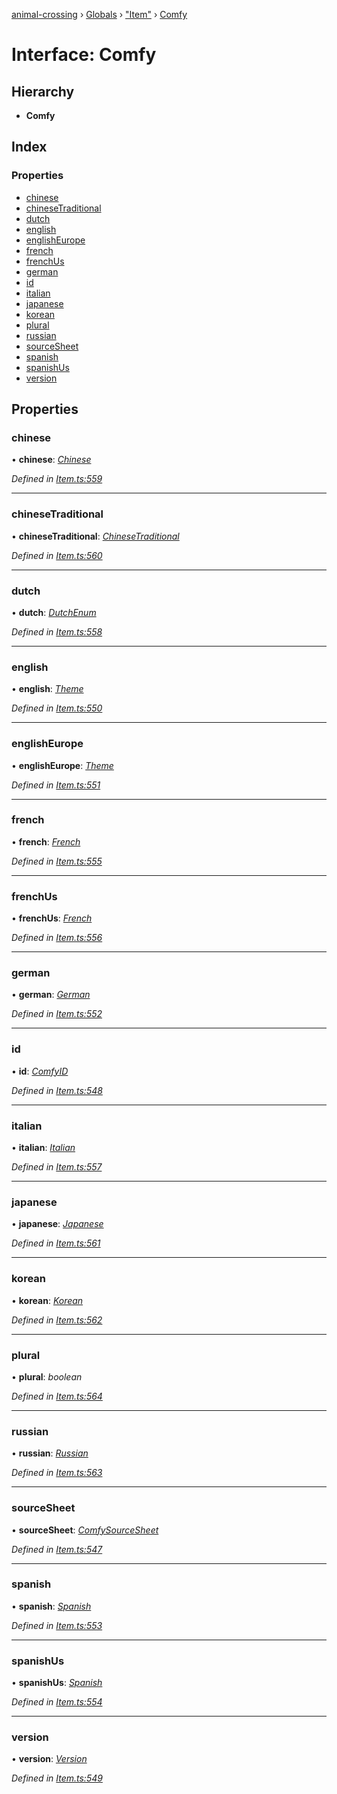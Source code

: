 [animal-crossing](../README.md) › [Globals](../globals.md) › ["Item"](../modules/_item_.md) › [Comfy](_item_.comfy.md)

# Interface: Comfy

## Hierarchy

* **Comfy**

## Index

### Properties

* [chinese](_item_.comfy.md#chinese)
* [chineseTraditional](_item_.comfy.md#chinesetraditional)
* [dutch](_item_.comfy.md#dutch)
* [english](_item_.comfy.md#english)
* [englishEurope](_item_.comfy.md#englisheurope)
* [french](_item_.comfy.md#french)
* [frenchUs](_item_.comfy.md#frenchus)
* [german](_item_.comfy.md#german)
* [id](_item_.comfy.md#id)
* [italian](_item_.comfy.md#italian)
* [japanese](_item_.comfy.md#japanese)
* [korean](_item_.comfy.md#korean)
* [plural](_item_.comfy.md#plural)
* [russian](_item_.comfy.md#russian)
* [sourceSheet](_item_.comfy.md#sourcesheet)
* [spanish](_item_.comfy.md#spanish)
* [spanishUs](_item_.comfy.md#spanishus)
* [version](_item_.comfy.md#version)

## Properties

###  chinese

• **chinese**: *[Chinese](../enums/_item_.chinese.md)*

*Defined in [Item.ts:559](https://github.com/Norviah/animal-crossing/blob/2c80bbc/module/types/Item.ts#L559)*

___

###  chineseTraditional

• **chineseTraditional**: *[ChineseTraditional](../enums/_item_.chinesetraditional.md)*

*Defined in [Item.ts:560](https://github.com/Norviah/animal-crossing/blob/2c80bbc/module/types/Item.ts#L560)*

___

###  dutch

• **dutch**: *[DutchEnum](../enums/_item_.dutchenum.md)*

*Defined in [Item.ts:558](https://github.com/Norviah/animal-crossing/blob/2c80bbc/module/types/Item.ts#L558)*

___

###  english

• **english**: *[Theme](../enums/_item_.theme.md)*

*Defined in [Item.ts:550](https://github.com/Norviah/animal-crossing/blob/2c80bbc/module/types/Item.ts#L550)*

___

###  englishEurope

• **englishEurope**: *[Theme](../enums/_item_.theme.md)*

*Defined in [Item.ts:551](https://github.com/Norviah/animal-crossing/blob/2c80bbc/module/types/Item.ts#L551)*

___

###  french

• **french**: *[French](../enums/_item_.french.md)*

*Defined in [Item.ts:555](https://github.com/Norviah/animal-crossing/blob/2c80bbc/module/types/Item.ts#L555)*

___

###  frenchUs

• **frenchUs**: *[French](../enums/_item_.french.md)*

*Defined in [Item.ts:556](https://github.com/Norviah/animal-crossing/blob/2c80bbc/module/types/Item.ts#L556)*

___

###  german

• **german**: *[German](../enums/_item_.german.md)*

*Defined in [Item.ts:552](https://github.com/Norviah/animal-crossing/blob/2c80bbc/module/types/Item.ts#L552)*

___

###  id

• **id**: *[ComfyID](../enums/_item_.comfyid.md)*

*Defined in [Item.ts:548](https://github.com/Norviah/animal-crossing/blob/2c80bbc/module/types/Item.ts#L548)*

___

###  italian

• **italian**: *[Italian](../enums/_item_.italian.md)*

*Defined in [Item.ts:557](https://github.com/Norviah/animal-crossing/blob/2c80bbc/module/types/Item.ts#L557)*

___

###  japanese

• **japanese**: *[Japanese](../enums/_item_.japanese.md)*

*Defined in [Item.ts:561](https://github.com/Norviah/animal-crossing/blob/2c80bbc/module/types/Item.ts#L561)*

___

###  korean

• **korean**: *[Korean](../enums/_item_.korean.md)*

*Defined in [Item.ts:562](https://github.com/Norviah/animal-crossing/blob/2c80bbc/module/types/Item.ts#L562)*

___

###  plural

• **plural**: *boolean*

*Defined in [Item.ts:564](https://github.com/Norviah/animal-crossing/blob/2c80bbc/module/types/Item.ts#L564)*

___

###  russian

• **russian**: *[Russian](../enums/_item_.russian.md)*

*Defined in [Item.ts:563](https://github.com/Norviah/animal-crossing/blob/2c80bbc/module/types/Item.ts#L563)*

___

###  sourceSheet

• **sourceSheet**: *[ComfySourceSheet](../enums/_item_.comfysourcesheet.md)*

*Defined in [Item.ts:547](https://github.com/Norviah/animal-crossing/blob/2c80bbc/module/types/Item.ts#L547)*

___

###  spanish

• **spanish**: *[Spanish](../enums/_item_.spanish.md)*

*Defined in [Item.ts:553](https://github.com/Norviah/animal-crossing/blob/2c80bbc/module/types/Item.ts#L553)*

___

###  spanishUs

• **spanishUs**: *[Spanish](../enums/_item_.spanish.md)*

*Defined in [Item.ts:554](https://github.com/Norviah/animal-crossing/blob/2c80bbc/module/types/Item.ts#L554)*

___

###  version

• **version**: *[Version](../enums/_item_.version.md)*

*Defined in [Item.ts:549](https://github.com/Norviah/animal-crossing/blob/2c80bbc/module/types/Item.ts#L549)*
